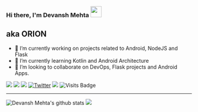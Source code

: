 ### Hi there, I'm Devansh Mehta <img src="https://raw.githubusercontent.com/MartinHeinz/MartinHeinz/master/wave.gif" width="30px">
<h2><b>aka ORION</b></h2>

- 🔭 I’m currently working on projects related to Android, NodeJS and Flask
- 🌱 I’m currently learning Kotlin and Android Architecture
- 👯 I’m looking to collaborate on DevOps, Flask projects and Android Apps.

[<img src="https://img.shields.io/badge/medium-%2312100E.svg?&style=for-the-badge&logo=medium&logoColor=white" />](https://medium.com/@devaansh51)  [<img src="https://img.shields.io/badge/linkedin-%230077B5.svg?&style=for-the-badge&logo=linkedin&logoColor=white" />](https://www.linkedin.com/in/devansh-mehta-181381167/) [<img src = "https://img.shields.io/badge/instagram-%23E4405F.svg?&style=for-the-badge&logo=instagram&logoColor=white">](https://www.instagram.com/dev51mehta/) [![Twitter](https://img.shields.io/badge/Twitter-skyblue.svg?style=for-the-badge&logo=twitter)](https://twitter.com/iamdev5151) [<img src ="https://img.shields.io/badge/Website-D M-%23.svg?&style=for-the-badge&logo=&logoColor=white%22">](http://my-portfolio.dev5151.now.sh/)  ![Visits Badge](https://badges.pufler.dev/visits/dev5151/dev5151?style=for-the-badge ) 

<hr>

![Devansh Mehta's github stats](https://github-readme-stats.vercel.app/api?username=dev5151&theme=great-gatsby&show_icons=true)
<img src = "https://github-readme-stats.vercel.app/api/top-langs/?username=dev5151&hide=html,java&theme=highcontrast"> 
